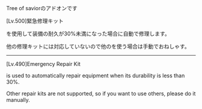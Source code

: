 Tree of saviorのアドオンです

[Lv.500]緊急修理キット

を使用して装備の耐久が30%未満になった場合に自動で修理します。

他の修理キットには対応していないので他のを使う場合は手動でおねしゃす。

----

[Lv.490]Emergency Repair Kit

is used to automatically repair equipment when its durability is less than 30%.

Other repair kits are not supported, so if you want to use others, please do it manually.

